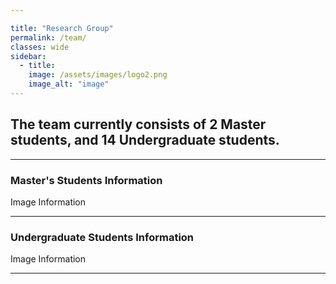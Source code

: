 ```yaml
---

title: "Research Group"
permalink: /team/
classes: wide
sidebar:
  - title: 
    image: /assets/images/logo2.png
    image_alt: "image"
---
```


## The team currently consists of 2 Master students, and 14 Undergraduate students.

---

### Master's Students Information

Image Information

---

### Undergraduate Students Information

Image Information

---
